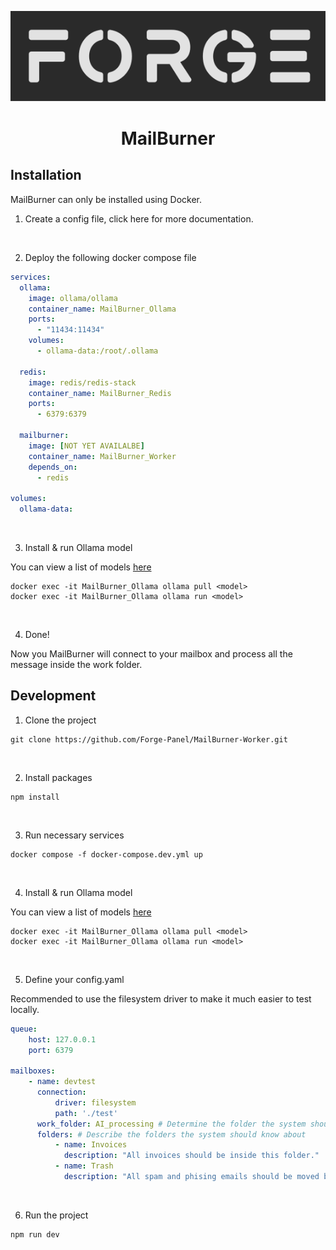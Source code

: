 <p align="center">
  <a href="https://github.com/Forge-Panel" target="blank"><img src="https://raw.githubusercontent.com/Forge-Panel/.github/refs/heads/main/images/forge_logo_dark_bg.svg" width="512" alt="Forge Logo" /></a>
</p>
<h1 align="center">MailBurner</h1>

## Installation

MailBurner can only be installed using Docker.

1. Create a config file, click here for more documentation.
<br />

2. Deploy the following docker compose file
```yaml
services:
  ollama:
    image: ollama/ollama
    container_name: MailBurner_Ollama
    ports:
      - "11434:11434"
    volumes:
      - ollama-data:/root/.ollama
  
  redis:
    image: redis/redis-stack
    container_name: MailBurner_Redis
    ports:
      - 6379:6379
  
  mailburner:
    image: [NOT YET AVAILALBE]
    container_name: MailBurner_Worker
    depends_on:
      - redis
    
volumes:
  ollama-data:
```
<br />

3. Install & run Ollama model

You can view a list of models [here](https://ollama.com/search)
```shell
docker exec -it MailBurner_Ollama ollama pull <model>
docker exec -it MailBurner_Ollama ollama run <model>
```
<br />

4. Done!

Now you MailBurner will connect to your mailbox and process all the message inside the work folder.


## Development

1. Clone the project
```shell
git clone https://github.com/Forge-Panel/MailBurner-Worker.git
```
<br />

2. Install packages
```shell
npm install
```
<br />

3. Run necessary services
```shell
docker compose -f docker-compose.dev.yml up
```
<br />

4. Install & run Ollama model

You can view a list of models [here](https://ollama.com/search)
```shell
docker exec -it MailBurner_Ollama ollama pull <model>
docker exec -it MailBurner_Ollama ollama run <model>
```
<br />

5. Define your config.yaml

Recommended to use the filesystem driver to make it much easier to test locally.
```yaml
queue:
    host: 127.0.0.1
    port: 6379

mailboxes:
    - name: devtest
      connection:
          driver: filesystem
          path: './test'
      work_folder: AI_processing # Determine the folder the system should look in
      folders: # Describe the folders the system should know about
          - name: Invoices
            description: "All invoices should be inside this folder."
          - name: Trash
            description: "All spam and phising emails should be moved be here."
```
<br />

6. Run the project
```shell
npm run dev
```